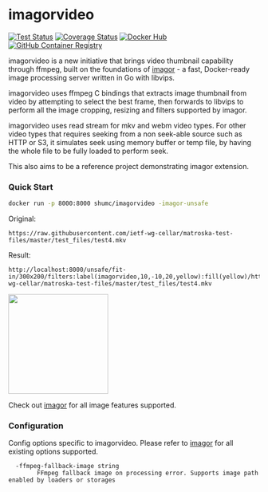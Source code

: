 # imagorvideo

[![Test Status](https://github.com/cshum/imagorvideo/workflows/test/badge.svg)](https://github.com/cshum/imagorvideo/actions/workflows/test.yml)
[![Coverage Status](https://img.shields.io/coveralls/github/cshum/imagorvideo)](https://coveralls.io/github/cshum/imagorvideo?branch=master)
[![Docker Hub](https://img.shields.io/badge/docker-shumc/imagorvideo-blue.svg)](https://hub.docker.com/r/shumc/imagorvideo/)
[![GitHub Container Registry](https://ghcr-badge.herokuapp.com/cshum/imagorvideo/latest_tag?trim=major&label=ghcr.io&ignore=next,master&color=%23007ec6)](https://github.com/cshum/imagorvideo/pkgs/container/imagorvideo)

imagorvideo is a new initiative that brings video thumbnail capability through ffmpeg, built on the foundations of [imagor](https://github.com/cshum/imagor) - a fast, Docker-ready image processing server written in Go with libvips.

imagorvideo uses ffmpeg C bindings that extracts image thumbnail from video by attempting to select the best frame, then forwards to libvips to perform all the image cropping, resizing and filters supported by imagor.

imagorvideo uses read stream for mkv and webm video types. For other video types that requires seeking from a non seek-able source such as HTTP or S3, it simulates seek using memory buffer or temp file, by having the whole file to be fully loaded to perform seek.

This also aims to be a reference project demonstrating imagor extension.

### Quick Start

```bash
docker run -p 8000:8000 shumc/imagorvideo -imagor-unsafe
```

Original:
```
https://raw.githubusercontent.com/ietf-wg-cellar/matroska-test-files/master/test_files/test4.mkv
```

Result:
```
http://localhost:8000/unsafe/fit-in/300x200/filters:label(imagorvideo,10,-10,20,yellow):fill(yellow)/https://raw.githubusercontent.com/ietf-wg-cellar/matroska-test-files/master/test_files/test4.mkv
```
<img src="https://raw.githubusercontent.com/cshum/imagorvideo/master/testdata/demo.jpg" width="200" />

Check out [imagor](https://github.com/cshum/imagor#image-endpoint) for all image features supported.

### Configuration

Config options specific to imagorvideo. Please refer to [imagor](https://github.com/cshum/imagor#configuration) for all existing options supported.

```
  -ffmpeg-fallback-image string
        FFmpeg fallback image on processing error. Supports image path enabled by loaders or storages
```


